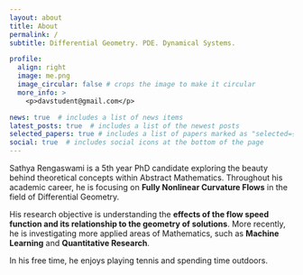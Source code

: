 ```yaml
---
layout: about
title: About
permalink: /
subtitle: Differential Geometry. PDE. Dynamical Systems.

profile:
  align: right
  image: me.png
  image_circular: false # crops the image to make it circular
  more_info: >
    <p>davstudent@gmail.com</p>

news: true  # includes a list of news items
latest_posts: true  # includes a list of the newest posts
selected_papers: true # includes a list of papers marked as "selected={true}"
social: true  # includes social icons at the bottom of the page
---
```


Sathya Rengaswami is a 5th year PhD candidate exploring the beauty behind theoretical concepts within Abstract Mathematics. Throughout his academic career, he is focusing on **Fully Nonlinear Curvature Flows** in the field of Differential Geometry.

His research objective is understanding the **effects of the flow speed function and its relationship to the geometry of solutions**. More recently, he is investigating more applied areas of Mathematics, such as **Machine Learning** and **Quantitative Research**.

In his free time, he enjoys playing tennis and spending time outdoors.